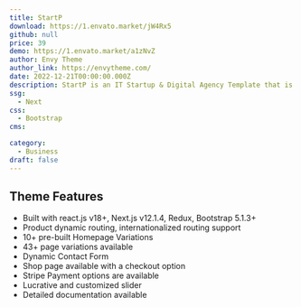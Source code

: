 ```yaml
---
title: StartP
download: https://1.envato.market/jW4Rx5
github: null
price: 39
demo: https://1.envato.market/a1zNvZ
author: Envy Theme
author_link: https://envytheme.com/
date: 2022-12-21T00:00:00.000Z
description: StartP is an IT Startup & Digital Agency Template that is based on React, NextJS, and Bootstrap. This template was specially made for those who want to provide IT solutions and software services online.
ssg:
  - Next
css:
  - Bootstrap
cms:

category:
  - Business
draft: false
---
```

## Theme Features

- Built with react.js v18+, Next.js v12.1.4, Redux, Bootstrap 5.1.3+
- Product dynamic routing, internationalized routing support
- 10+ pre-built Homepage Variations
- 43+ page variations available
- Dynamic Contact Form
- Shop page available with a checkout option
- Stripe Payment options are available
- Lucrative and customized slider
- Detailed documentation available

